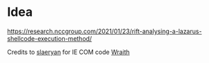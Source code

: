 # Idea

https://research.nccgroup.com/2021/01/23/rift-analysing-a-lazarus-shellcode-execution-method/


Credits to [slaeryan](https://twitter.com/slaeryan) for IE COM code [Wraith](https://github.com/slaeryan/AQUARMOURY/tree/master/Wraith)
